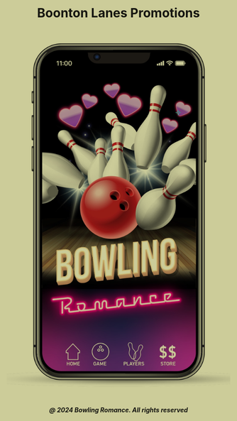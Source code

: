 <html style="background-color:#CCCC99;">
<html style="background-color:#CCCC99;">
<body style="
      background-image: url('Spareme_transparent.png');
      background-repeat: no-repeat;
      background-attachment: fixed;
      background-position: right top;
      background-size: 150px 150px;
      mix-blend-mode: multiply;">
<h1 style="text-align:center;">Boonton Lanes Promotions</h1>
      <img src="boontonlanes.jpeg" alt="Boonton Lanes">
      
<h5 style="text-align:center;"><i>@ 2024 Bowling Romance. All rights reserved</i></h5>   
</body>
</html>
